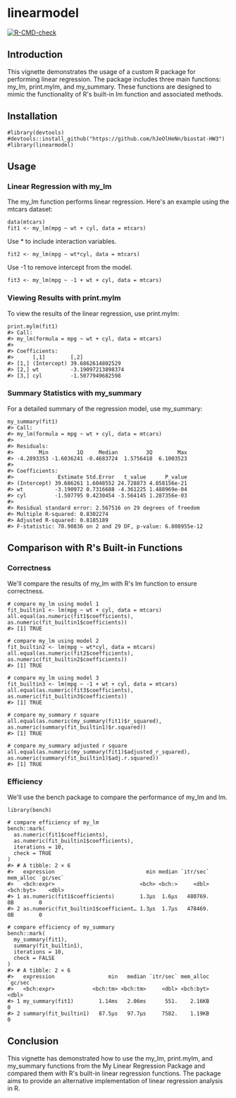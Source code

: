 
# linearmodel

<!-- badges: start -->
[![R-CMD-check](https://github.com/hJeOlHeNn/biostat-HW3/actions/workflows/R-CMD-check.yaml/badge.svg)](https://github.com/hJeOlHeNn/biostat-HW3/actions/workflows/R-CMD-check.yaml)
<!-- badges: end -->

## Introduction

This vignette demonstrates the usage of a custom R package for performing linear regression. The package includes three main functions: my_lm, print.mylm, and my_summary. These functions are designed to mimic the functionality of R's built-in lm function and associated methods.

## Installation

```{r}
#library(devtools)
#devtools::install_github("https://github.com/hJeOlHeNn/biostat-HW3")
#library(linearmodel)
```

## Usage

### Linear Regression with my_lm

The my_lm function performs linear regression. Here's an example using the mtcars dataset:

```{r}
data(mtcars)
fit1 <- my_lm(mpg ~ wt + cyl, data = mtcars)
```

Use * to include interaction variables.

```{r}
fit2 <- my_lm(mpg ~ wt*cyl, data = mtcars)
```

Use -1 to remove intercept from the model.

```{r}
fit3 <- my_lm(mpg ~ -1 + wt + cyl, data = mtcars)
```

### Viewing Results with print.mylm

To view the results of the linear regression, use print.mylm:

```{r}
print.mylm(fit1)
#> Call:
#> my_lm(formula = mpg ~ wt + cyl, data = mtcars)
#> 
#> Coefficients:
#>      [,1]        [,2]             
#> [1,] (Intercept) 39.6862614802529 
#> [2,] wt          -3.19097213898374
#> [3,] cyl         -1.5077949682598
```

### Summary Statistics with my_summary

For a detailed summary of the regression model, use my_summary:

```{r}
my_summary(fit1)
#> Call:
#> my_lm(formula = mpg ~ wt + cyl, data = mtcars)
#> 
#> Residuals:
#>        Min         1Q     Median         3Q        Max 
#> -4.2893353 -1.6036241 -0.4683724  1.5756418  6.1003523 
#> 
#> Coefficients:
#>              Estimate Std.Error   t_value      P_value
#> (Intercept) 39.686261 1.6048552 24.728873 4.858156e-21
#> wt          -3.190972 0.7316688 -4.361225 1.488969e-04
#> cyl         -1.507795 0.4230454 -3.564145 1.287356e-03
#> 
#> Residual standard error: 2.567516 on 29 degrees of freedom
#> Multiple R-squared: 0.8302274 
#> Adjusted R-squared: 0.8185189 
#> F-statistic: 70.90836 on 2 and 29 DF, p-value: 6.808955e-12
```

## Comparison with R's Built-in Functions

### Correctness

We'll compare the results of my_lm with R's lm function to ensure correctness.

```{r}
# compare my_lm using model 1
fit_builtin1 <- lm(mpg ~ wt + cyl, data = mtcars)
all.equal(as.numeric(fit1$coefficients), as.numeric(fit_builtin1$coefficients))
#> [1] TRUE

# compare my_lm using model 2
fit_builtin2 <- lm(mpg ~ wt*cyl, data = mtcars)
all.equal(as.numeric(fit2$coefficients), as.numeric(fit_builtin2$coefficients))
#> [1] TRUE

# compare my_lm using model 3
fit_builtin3 <- lm(mpg ~ -1 + wt + cyl, data = mtcars)
all.equal(as.numeric(fit3$coefficients), as.numeric(fit_builtin3$coefficients))
#> [1] TRUE

# compare my_summary r square
all.equal(as.numeric(my_summary(fit1)$r_squared), as.numeric(summary(fit_builtin1)$r.squared))
#> [1] TRUE

# compare my_summary adjusted r square
all.equal(as.numeric(my_summary(fit1)$adjusted_r_squared), as.numeric(summary(fit_builtin1)$adj.r.squared))
#> [1] TRUE
```

### Efficiency

We'll use the bench package to compare the performance of my_lm and lm.

```{r}
library(bench)

# compare efficiency of my_lm
bench::mark(
  as.numeric(fit1$coefficients),
  as.numeric(fit_builtin1$coefficients),
  iterations = 10,
  check = TRUE
)
#> # A tibble: 2 × 6
#>   expression                             min median `itr/sec` mem_alloc `gc/sec`
#>   <bch:expr>                           <bch> <bch:>     <dbl> <bch:byt>    <dbl>
#> 1 as.numeric(fit1$coefficients)        1.3µs  1.6µs   480769.        0B        0
#> 2 as.numeric(fit_builtin1$coefficient… 1.3µs  1.7µs   478469.        0B        0

# compare efficiency of my_summary
bench::mark(
  my_summary(fit1),
  summary(fit_builtin1),
  iterations = 10,
  check = FALSE
)
#> # A tibble: 2 × 6
#>   expression                 min   median `itr/sec` mem_alloc `gc/sec`
#>   <bch:expr>            <bch:tm> <bch:tm>     <dbl> <bch:byt>    <dbl>
#> 1 my_summary(fit1)        1.14ms   2.06ms      551.    2.16KB        0
#> 2 summary(fit_builtin1)   87.5µs   97.7µs     7582.    1.19KB        0
```

## Conclusion

This vignette has demonstrated how to use the my_lm, print.mylm, and my_summary functions from the My Linear Regression Package and compared them with R's built-in linear regression functions. The package aims to provide an alternative implementation of linear regression analysis in R.
